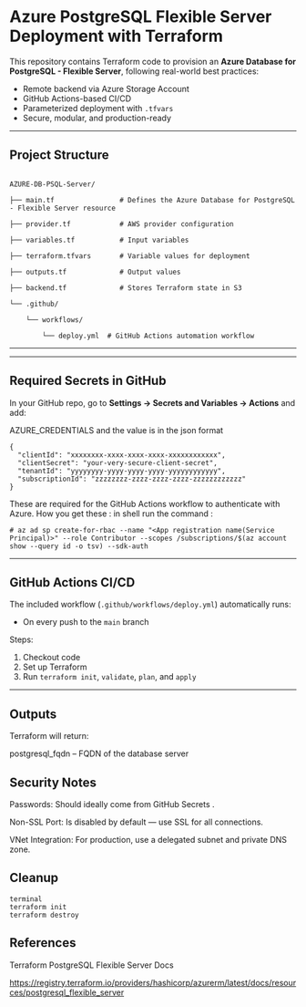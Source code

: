 #  Azure PostgreSQL Flexible Server Deployment with Terraform

This repository contains Terraform code to provision an **Azure Database for PostgreSQL - Flexible Server**, following real-world best practices:

- Remote backend via Azure Storage Account
- GitHub Actions-based CI/CD
- Parameterized deployment with `.tfvars`
- Secure, modular, and production-ready

---

##  Project Structure
 
```

AZURE-DB-PSQL-Server/

├── main.tf                # Defines the Azure Database for PostgreSQL - Flexible Server resource

├── provider.tf            # AWS provider configuration

├── variables.tf           # Input variables 

├── terraform.tfvars       # Variable values for deployment

├── outputs.tf             # Output values 

├── backend.tf             # Stores Terraform state in S3

└── .github/

    └── workflows/

        └── deploy.yml  # GitHub Actions automation workflow

```
 
---
 
---

##  Required Secrets in GitHub

In your GitHub repo, go to **Settings → Secrets and Variables → Actions** and add:

AZURE_CREDENTIALS  and the value is in the json format
```
{
  "clientId": "xxxxxxxx-xxxx-xxxx-xxxx-xxxxxxxxxxxx",
  "clientSecret": "your-very-secure-client-secret",
  "tenantId": "yyyyyyyy-yyyy-yyyy-yyyy-yyyyyyyyyyyy",
  "subscriptionId": "zzzzzzzz-zzzz-zzzz-zzzz-zzzzzzzzzzzz"
}
```

These are required for the GitHub Actions workflow to authenticate with Azure.
How you get these : in shell run the command :

```
# az ad sp create-for-rbac --name "<App registration name(Service Principal)>" --role Contributor --scopes /subscriptions/$(az account show --query id -o tsv) --sdk-auth

```

---

##  GitHub Actions CI/CD

The included workflow (`.github/workflows/deploy.yml`) automatically runs:

- On every push to the `main` branch 

Steps:
1. Checkout code
2. Set up Terraform
3. Run `terraform init`, `validate`, `plan`, and `apply`

---

## Outputs
Terraform will return:

postgresql_fqdn – FQDN of the database server

##  Security Notes
Passwords: Should ideally come from GitHub Secrets .

Non-SSL Port: Is disabled by default — use SSL for all connections.

VNet Integration: For production, use a delegated subnet and private DNS zone.

##  Cleanup
```
terminal
terraform init
terraform destroy 
```
## References
Terraform PostgreSQL Flexible Server Docs

https://registry.terraform.io/providers/hashicorp/azurerm/latest/docs/resources/postgresql_flexible_server


